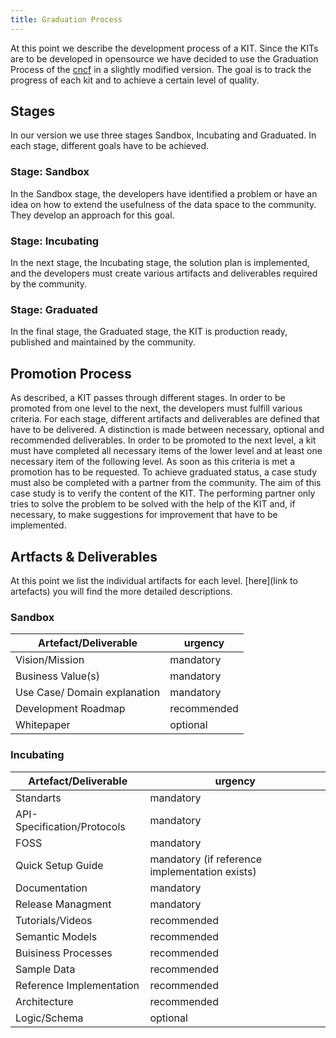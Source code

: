 ```yaml
---
title: Graduation Process
---
```


At this point we describe the development process of a KIT. Since the KITs are to be developed in opensource we have decided to use the Graduation Process of the [cncf](https://www.cncf.io) in a slightly modified version. The goal is to track the progress of each kit and to achieve a certain level of quality.

## Stages

In our version we use three stages Sandbox, Incubating and Graduated. In each stage, different goals have to be achieved.

### Stage: Sandbox

In the Sandbox stage, the developers have identified a problem or have an idea on how to extend the usefulness of the data space to the community. They develop an approach for this goal.

### Stage: Incubating

In the next stage, the Incubating stage, the solution plan is implemented, and the developers must create various artifacts and deliverables required by the community.

### Stage: Graduated

In the final stage, the Graduated stage, the KIT is production ready, published and maintained by the community.

## Promotion Process

As described, a KIT passes through different stages. In order to be promoted from one level to the next, the developers must fulfill various criteria. For each stage, different artifacts and deliverables are defined that have to be delivered. A distinction is made between necessary, optional and recommended deliverables. In order to be promoted to the next level, a kit must have completed all necessary items of the lower level and at least one necessary item of the following level. As soon as this criteria is met a promotion has to be requested. To achieve graduated status, a case study must also be completed with a partner from the community. The aim of this case study is to verify the content of the KIT. The performing partner only tries to solve the problem to be solved with the help of the KIT and, if necessary, to make suggestions for improvement that have to be implemented.

## Artfacts & Deliverables

At this point we list the individual artifacts for each level. [here](link to artefacts) you will find the more detailed descriptions.

### Sandbox

| Artefact/Deliverable         | urgency     |
| ---------------------------- | ----------- |
| Vision/Mission               | mandatory   |
| Business Value(s)            | mandatory   |
| Use Case/ Domain explanation | mandatory   |
| Development Roadmap          | recommended |
| Whitepaper                   | optional    |

### Incubating

| Artefact/Deliverable        | urgency                                        |
| --------------------------- | ---------------------------------------------- |
| Standarts                   | mandatory                                      |
| API-Specification/Protocols | mandatory                                      |
| FOSS                        | mandatory                                      |
| Quick Setup Guide           | mandatory (if reference implementation exists) |
| Documentation               | mandatory                                      |
| Release Managment           | mandatory                                      |
| Tutorials/Videos            | recommended                                    |
| Semantic Models             | recommended                                    |
| Buisiness Processes         | recommended                                    |
| Sample Data                 | recommended                                    |
| Reference Implementation    | recommended                                    |
| Architecture                | recommended                                    |
| Logic/Schema                | optional                                       |
